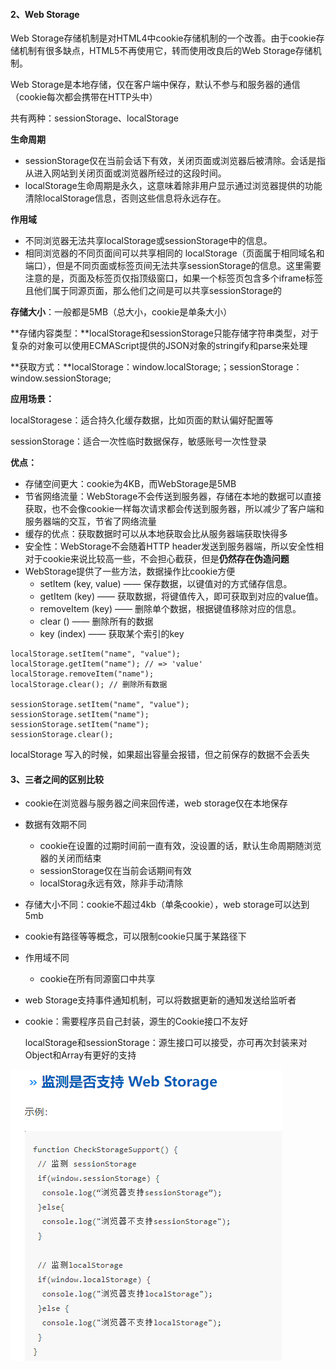 #### 2、Web Storage

Web Storage存储机制是对HTML4中cookie存储机制的一个改善。由于cookie存储机制有很多缺点，HTML5不再使用它，转而使用改良后的Web Storage存储机制。

Web Storage是本地存储，仅在客户端中保存，默认不参与和服务器的通信（cookie每次都会携带在HTTP头中）

共有两种：sessionStorage、localStorage

**生命周期**

- sessionStorage仅在当前会话下有效，关闭页面或浏览器后被清除。会话是指从进入网站到关闭页面或浏览器所经过的这段时间。
- localStorage生命周期是永久，这意味着除非用户显示通过浏览器提供的功能清除localStorage信息，否则这些信息将永远存在。

**作用域**

- 不同浏览器无法共享localStorage或sessionStorage中的信息。
- 相同浏览器的不同页面间可以共享相同的 localStorage（页面属于相同域名和端口），但是不同页面或标签页间无法共享sessionStorage的信息。这里需要注意的是，页面及标签页仅指顶级窗口，如果一个标签页包含多个iframe标签且他们属于同源页面，那么他们之间是可以共享sessionStorage的

**存储大小**：一般都是5MB（总大小，cookie是单条大小）

**存储内容类型：**localStorage和sessionStorage只能存储字符串类型，对于复杂的对象可以使用ECMAScript提供的JSON对象的stringify和parse来处理

**获取方式：**localStorage：window.localStorage;；sessionStorage：window.sessionStorage;

**应用场景：**

localStoragese：适合持久化缓存数据，比如页面的默认偏好配置等

sessionStorage：适合一次性临时数据保存，敏感账号一次性登录

**优点：**

- 存储空间更大：cookie为4KB，而WebStorage是5MB
- 节省网络流量：WebStorage不会传送到服务器，存储在本地的数据可以直接获取，也不会像cookie一样每次请求都会传送到服务器，所以减少了客户端和服务器端的交互，节省了网络流量
- 缓存的优点：获取数据时可以从本地获取会比从服务器端获取快得多
- 安全性：WebStorage不会随着HTTP header发送到服务器端，所以安全性相对于cookie来说比较高一些，不会担心截获，但是**仍然存在伪造问题**
- WebStorage提供了一些方法，数据操作比cookie方便
  - setItem (key, value) —— 保存数据，以键值对的方式储存信息。
  - getItem (key) —— 获取数据，将键值传入，即可获取到对应的value值。
  - removeItem (key) —— 删除单个数据，根据键值移除对应的信息。
  - clear () —— 删除所有的数据
  - key (index) —— 获取某个索引的key

```
localStorage.setItem("name", "value");
localStorage.getItem("name"); // => 'value'
localStorage.removeItem("name");
localStorage.clear(); // 删除所有数据

sessionStorage.setItem("name", "value");
sessionStorage.setItem("name");
sessionStorage.setItem("name");
sessionStorage.clear();
```

localStorage 写入的时候，如果超出容量会报错，但之前保存的数据不会丢失

#### 3、三者之间的区别比较

- cookie在浏览器与服务器之间来回传递，web storage仅在本地保存

- 数据有效期不同

  - cookie在设置的过期时间前一直有效，没设置的话，默认生命周期随浏览器的关闭而结束
  - sessionStorage仅在当前会话期间有效
  - localStorag永远有效，除非手动清除

- 存储大小不同：cookie不超过4kb（单条cookie），web storage可以达到5mb

- cookie有路径等等概念，可以限制cookie只属于某路径下

- 作用域不同

  - cookie在所有同源窗口中共享

- web Storage支持事件通知机制，可以将数据更新的通知发送给监听者

- cookie：需要程序员自己封装，源生的Cookie接口不友好

  localStorage和sessionStorage：源生接口可以接受，亦可再次封装来对Object和Array有更好的支持

![image-20220421174950923](assets/image-20220421174950923.png)


